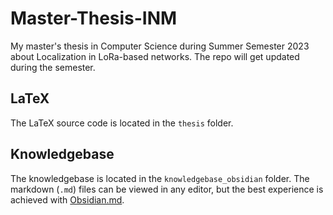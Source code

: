 # Master-Thesis-INM

My master's thesis in Computer Science during Summer Semester 2023 about Localization in LoRa-based networks.
The repo will get updated during the semester.

## LaTeX

The LaTeX source code is located in the `thesis` folder.

## Knowledgebase

The knowledgebase is located in the `knowledgebase_obsidian` folder.
The markdown (`.md`) files can be viewed in any editor, but the best experience is achieved with [Obsidian.md]([C:\Users\basti\Documents\Git-Repos\Master-Thesis-INM\knowledgebase_obsidian](https://obsidian.md/)).
